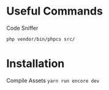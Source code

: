 # Useful Commands

Code Sniffer
```bash
php vendor/bin/phpcs src/
```


# Installation

Compile Assets
`yarn run encore dev`